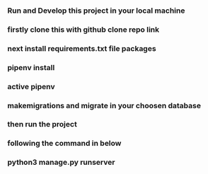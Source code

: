 ### Run and Develop this project in your local machine 
### firstly clone this with github clone repo link 
### next install requirements.txt file packages
### pipenv install 
### active pipenv 
### makemigrations and migrate in your choosen database
### then run the project
### following the command in below
###  python3 manage.py runserver